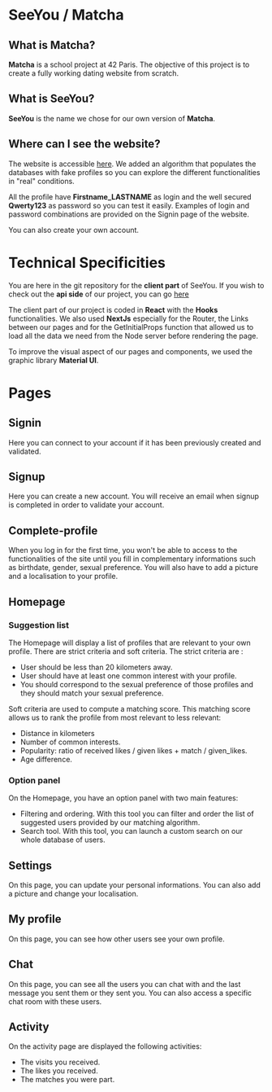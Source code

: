 # SeeYou / Matcha

## What is Matcha?

**Matcha** is a school project at 42 Paris. The objective of this project is to create a fully working dating website from scratch.

## What is SeeYou?

**SeeYou** is the name we chose for our own version of **Matcha**.

## Where can I see the website?

The website is accessible [here](http://seeyou.victorburidard.com). We added an algorithm that populates the databases with fake profiles so you can explore the different functionalities in "real" conditions. 

All the profile have **Firstname_LASTNAME** as login and the well secured **Qwerty123** as password so you can test it easily. Examples of login and password combinations are provided on the Signin page of the website.

You can also create your own account.
# Technical Specificities

You are here in the git repository for the **client part** of SeeYou. If you wish to check out the **api side** of our project, you can go [here](https://github.com/vburidar/matcha_api)

The client part of our project is coded in **React** with the **Hooks** functionalities. We also used **NextJs** especially for the Router, the Links between our pages and for the GetInitialProps function that allowed us to load all the data we need from the Node server before rendering the page.

To improve the visual aspect of our pages and components, we used the graphic library **Material UI**.

# Pages

## Signin 
Here you can connect to your account if it has been previously created and validated.

## Signup
Here you can create a new account. You will receive an email when signup is completed in order to validate your account.

## Complete-profile
When you log in for the first time, you won't be able to access to the functionalities of the site until you fill in complementary informations such as birthdate, gender, sexual preference. You will also have to add a picture and a localisation to your profile.

## Homepage

### Suggestion list
The Homepage will display a list of profiles that are relevant to your own profile. There are strict criteria and soft criteria. The strict criteria are :
- User should be less than 20 kilometers away.
- User should have at least one common interest with your profile.
- You should correspond to the sexual preference of those profiles and they should match your sexual preference.

Soft criteria are used to compute a matching score. This matching score allows us to rank the profile from most relevant to less relevant:
 - Distance in kilometers
 - Number of common interests.
 - Popularity: ratio of received likes / given likes + match / given_likes.
 - Age difference.

### Option panel
On the Homepage, you have an option panel with two main features:
 - Filtering and ordering. With this tool you can filter and order the list of suggested users provided by our matching algorithm.
 - Search tool. With this tool, you can launch a custom search on our whole database of users.

## Settings
On this page, you can update your personal informations. You can also add a picture and change your localisation.

## My profile
On this page, you can see how other users see your own profile.

## Chat
On this page, you can see all the users you can chat with and the last message you sent them or they sent you. You can also access a specific chat room with these users.

## Activity
On the activity page are displayed the following activities:
- The visits you received.
- The likes you received.
- The matches you were part.
